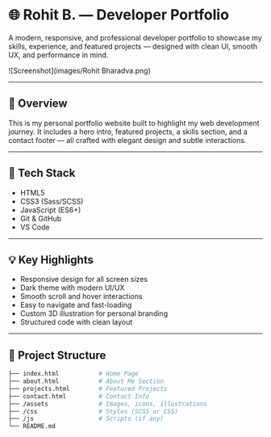 # 🌐 Rohit B. — Developer Portfolio

A modern, responsive, and professional developer portfolio to showcase my skills, experience, and featured projects — designed with clean UI, smooth UX, and performance in mind.

![Screenshot](images/Rohit Bharadva.png)

---

## 📌 Overview

This is my personal portfolio website built to highlight my web development journey. It includes a hero intro, featured projects, a skills section, and a contact footer — all crafted with elegant design and subtle interactions.


---

## 🧩 Tech Stack

- HTML5
- CSS3 (Sass/SCSS)
- JavaScript (ES6+)
- Git & GitHub
- VS Code

---

## 💡 Key Highlights

- Responsive design for all screen sizes
- Dark theme with modern UI/UX
- Smooth scroll and hover interactions
- Easy to navigate and fast-loading
- Custom 3D illustration for personal branding
- Structured code with clean layout

---

## 📂 Project Structure

```bash
├── index.html           # Home Page
├── about.html           # About Me Section
├── projects.html        # Featured Projects
├── contact.html         # Contact Info
├── /assets              # Images, icons, illustrations
├── /css                 # Styles (SCSS or CSS)
├── /js                  # Scripts (if any)
└── README.md
